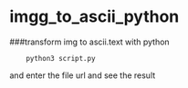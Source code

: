# imgg_to_ascii_python

###transform img to ascii.text with python

```shell
    python3 script.py
```
and enter the file url  and see the result


